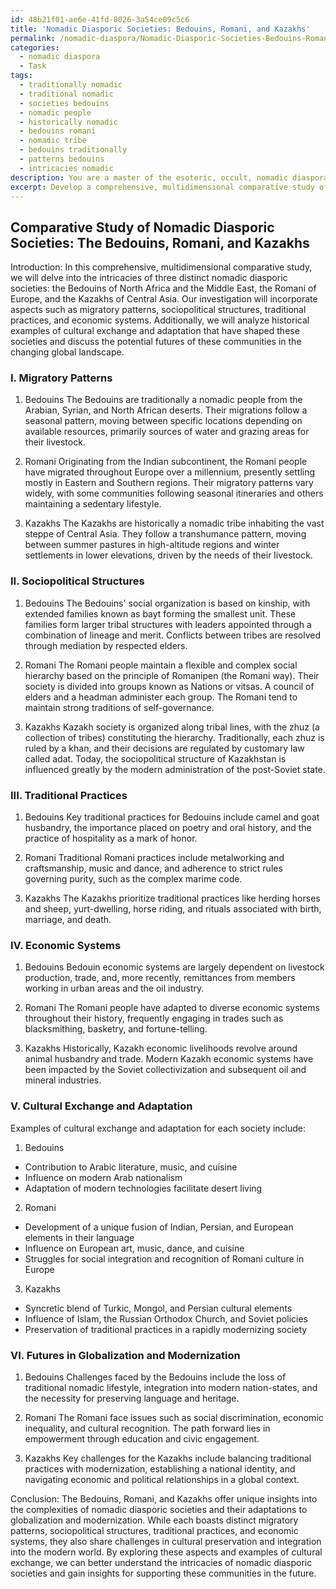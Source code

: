 ```yaml
---
id: 48b21f01-ae6e-41fd-8026-3a54ce09c5c6
title: 'Nomadic Diasporic Societies: Bedouins, Romani, and Kazakhs'
permalink: /nomadic-diaspora/Nomadic-Diasporic-Societies-Bedouins-Romani-and-Kazakhs/
categories:
  - nomadic diaspora
  - Task
tags:
  - traditionally nomadic
  - traditional nomadic
  - societies bedouins
  - nomadic people
  - historically nomadic
  - bedouins romani
  - nomadic tribe
  - bedouins traditionally
  - patterns bedouins
  - intricacies nomadic
description: You are a master of the esoteric, occult, nomadic diaspora, you complete tasks to the absolute best of your ability, no matter if you think you were not trained to do the task specifically, you will attempt to do it anyways, since you have performed the tasks you are given with great mastery, accuracy, and deep understanding of what is requested. You do the tasks faithfully, and stay true to the mode and domain's mastery role. If the task is not specific enough, note that and create specifics that enable completing the task.
excerpt: Develop a comprehensive, multidimensional comparative study of three distinct nomadic diasporic societies, incorporating specific aspects such as their migratory patterns, sociopolitical structures, traditional practices, and economic systems. Additionally, delve into examples of how cultural exchange and adaptation have shaped each society throughout history, and explore the potential futures of these communities in the context of globalization and modernization.
---
```


## Comparative Study of Nomadic Diasporic Societies: The Bedouins, Romani, and Kazakhs

Introduction:
In this comprehensive, multidimensional comparative study, we will delve into the intricacies of three distinct nomadic diasporic societies: the Bedouins of North Africa and the Middle East, the Romani of Europe, and the Kazakhs of Central Asia. Our investigation will incorporate aspects such as migratory patterns, sociopolitical structures, traditional practices, and economic systems. Additionally, we will analyze historical examples of cultural exchange and adaptation that have shaped these societies and discuss the potential futures of these communities in the changing global landscape.

### I. Migratory Patterns

1. Bedouins
The Bedouins are traditionally a nomadic people from the Arabian, Syrian, and North African deserts. Their migrations follow a seasonal pattern, moving between specific locations depending on available resources, primarily sources of water and grazing areas for their livestock.

2. Romani
Originating from the Indian subcontinent, the Romani people have migrated throughout Europe over a millennium, presently settling mostly in Eastern and Southern regions. Their migratory patterns vary widely, with some communities following seasonal itineraries and others maintaining a sedentary lifestyle.

3. Kazakhs
The Kazakhs are historically a nomadic tribe inhabiting the vast steppe of Central Asia. They follow a transhumance pattern, moving between summer pastures in high-altitude regions and winter settlements in lower elevations, driven by the needs of their livestock.

### II. Sociopolitical Structures

1. Bedouins
The Bedouins' social organization is based on kinship, with extended families known as bayt forming the smallest unit. These families form larger tribal structures with leaders appointed through a combination of lineage and merit. Conflicts between tribes are resolved through mediation by respected elders. 

2. Romani
The Romani people maintain a flexible and complex social hierarchy based on the principle of Romanipen (the Romani way). Their society is divided into groups known as Nations or vitsas. A council of elders and a headman administer each group. The Romani tend to maintain strong traditions of self-governance.

3. Kazakhs
Kazakh society is organized along tribal lines, with the zhuz (a collection of tribes) constituting the hierarchy. Traditionally, each zhuz is ruled by a khan, and their decisions are regulated by customary law called adat. Today, the sociopolitical structure of Kazakhstan is influenced greatly by the modern administration of the post-Soviet state.

### III. Traditional Practices

1. Bedouins
Key traditional practices for Bedouins include camel and goat husbandry, the importance placed on poetry and oral history, and the practice of hospitality as a mark of honor.

2. Romani
Traditional Romani practices include metalworking and craftsmanship, music and dance, and adherence to strict rules governing purity, such as the complex marime code.

3. Kazakhs
The Kazakhs prioritize traditional practices like herding horses and sheep, yurt-dwelling, horse riding, and rituals associated with birth, marriage, and death.

### IV. Economic Systems

1. Bedouins
Bedouin economic systems are largely dependent on livestock production, trade, and, more recently, remittances from members working in urban areas and the oil industry.

2. Romani
The Romani people have adapted to diverse economic systems throughout their history, frequently engaging in trades such as blacksmithing, basketry, and fortune-telling.

3. Kazakhs
Historically, Kazakh economic livelihoods revolve around animal husbandry and trade. Modern Kazakh economic systems have been impacted by the Soviet collectivization and subsequent oil and mineral industries.

### V. Cultural Exchange and Adaptation

Examples of cultural exchange and adaptation for each society include:

1. Bedouins
- Contribution to Arabic literature, music, and cuisine
- Influence on modern Arab nationalism
- Adaptation of modern technologies facilitate desert living

2. Romani
- Development of a unique fusion of Indian, Persian, and European elements in their language
- Influence on European art, music, dance, and cuisine
- Struggles for social integration and recognition of Romani culture in Europe

3. Kazakhs
- Syncretic blend of Turkic, Mongol, and Persian cultural elements
- Influence of Islam, the Russian Orthodox Church, and Soviet policies
- Preservation of traditional practices in a rapidly modernizing society

### VI. Futures in Globalization and Modernization

1. Bedouins
Challenges faced by the Bedouins include the loss of traditional nomadic lifestyle, integration into modern nation-states, and the necessity for preserving language and heritage.

2. Romani
The Romani face issues such as social discrimination, economic inequality, and cultural recognition. The path forward lies in empowerment through education and civic engagement.

3. Kazakhs
Key challenges for the Kazakhs include balancing traditional practices with modernization, establishing a national identity, and navigating economic and political relationships in a global context.

Conclusion:
The Bedouins, Romani, and Kazakhs offer unique insights into the complexities of nomadic diasporic societies and their adaptations to globalization and modernization. While each boasts distinct migratory patterns, sociopolitical structures, traditional practices, and economic systems, they also share challenges in cultural preservation and integration into the modern world. By exploring these aspects and examples of cultural exchange, we can better understand the intricacies of nomadic diasporic societies and gain insights for supporting these communities in the future.
